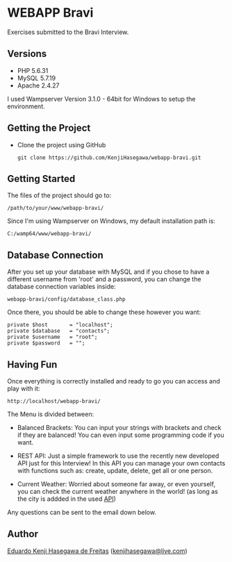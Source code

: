 

# WEBAPP Bravi

Exercises submitted to the Bravi Interview.

## Versions

* PHP 5.6.31
* MySQL 5.7.19
* Apache 2.4.27

I used Wampserver Version 3.1.0 - 64bit for Windows to setup the environment.

## Getting the Project

* Clone the project using GitHub

    ``git clone https://github.com/KenjiHasegawa/webapp-bravi.git``

## Getting Started

The files of the project should go to:

    /path/to/your/www/webapp-bravi/


Since I'm using Wampserver on Windows, my default installation path is:

    C:/wamp64/www/webapp-bravi/

## Database Connection

After you set up your database with MySQL and if you chose to have a different username from 'root' and a password, 
you can change the database connection variables inside:

    webapp-bravi/config/database_class.php
    
Once there, you should be able to change these however you want:

    private $host       = "localhost";
    private $database   = "contacts";
    private $username   = "root";
    private $password   = "";

## Having Fun

Once everything is correctly installed and ready to go you can access and play with it:

    http://localhost/webapp-bravi/
    
The Menu is divided between:
   * Balanced Brackets: You can input your strings with brackets and check if they are balanced! You can even input some 
   programming code if you want.
   
   * REST API: Just a simple framework to use the recently new developed API just for this Interview! In this API you can
   manage your own contacts with functions such as: create, update, delete, get all or one person.

   * Current Weather: Worried about someone far away, or even yourself, you can check the current weather anywhere in the
   world! (as long as the city is addded in the used [API](http://openweathermap.org/api))
   
Any questions can be sent to the email down below.

## Author
[Eduardo Kenji Hasegawa de Freitas](https://github.com/KenjiHasegawa/) (kenjihasegawa@live.com)